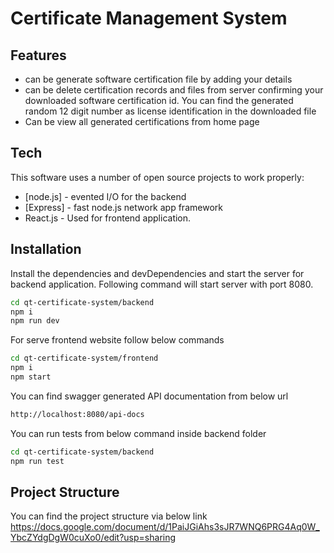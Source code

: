 # Certificate Management System

## Features

- can be generate software certification file by adding your details
- can be delete certification records and files from server confirming your downloaded software certification id. You can find the generated random 12 digit number as license identification in the downloaded file
- Can be view all generated certifications from home page

## Tech

This software uses a number of open source projects to work properly:

- [node.js] - evented I/O for the backend
- [Express] - fast node.js network app framework
- React.js - Used for frontend application.

## Installation


Install the dependencies and devDependencies and start the server for backend application. Following command will start server with port 8080.

```sh
cd qt-certificate-system/backend
npm i
npm run dev
```

For serve frontend website follow below commands

```sh
cd qt-certificate-system/frontend
npm i
npm start
```

You can find swagger generated API documentation from below url 

```sh
http://localhost:8080/api-docs
```

You can run tests from below command inside backend folder

```sh
cd qt-certificate-system/backend
npm run test
```
## Project Structure
You can find the project structure via below link
https://docs.google.com/document/d/1PaiJGiAhs3sJR7WNQ6PRG4Aq0W_YbcZYdgDgW0cuXo0/edit?usp=sharing
